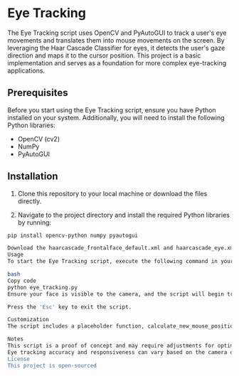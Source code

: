 # Eye Tracking

The Eye Tracking script uses OpenCV and PyAutoGUI to track a user's eye movements and translates them into mouse movements on the screen. By leveraging the Haar Cascade Classifier for eyes, it detects the user's gaze direction and maps it to the cursor position. This project is a basic implementation and serves as a foundation for more complex eye-tracking applications.

## Prerequisites

Before you start using the Eye Tracking script, ensure you have Python installed on your system. Additionally, you will need to install the following Python libraries:

- OpenCV (cv2)
- NumPy
- PyAutoGUI

## Installation

1. Clone this repository to your local machine or download the files directly.

2. Navigate to the project directory and install the required Python libraries by running:

```bash
pip install opencv-python numpy pyautogui

Download the haarcascade_frontalface_default.xml and haarcascade_eye.xml Haar Cascade files from the OpenCV repository or any other source you trust. Place these files in the project directory.
Usage
To start the Eye Tracking script, execute the following command in your terminal:

bash
Copy code
python eye_tracking.py
Ensure your face is visible to the camera, and the script will begin tracking your eye movements to control the mouse cursor. The script displays a live feed from your camera with rectangles drawn around detected eyes.

Press the 'Esc' key to exit the script.

Customization
The script includes a placeholder function, calculate_new_mouse_position, which you can modify to improve the accuracy of gaze direction to mouse position mapping. Advanced mapping techniques may require additional logic and calibration for effective use.

Notes
This script is a proof of concept and may require adjustments for optimal performance in different environments or lighting conditions.
Eye tracking accuracy and responsiveness can vary based on the camera quality and the user's distance from the camera.
License
This project is open-sourced
